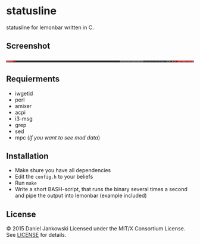# statusline

statusline for lemonbar written in C.


Screenshot
----------

![logo](./screenshot.png)


Requierments
------------

- iwgetid
- perl
- amixer
- acpi
- i3-msg
- grep
- sed
- mpc (_If you want to see mod data_)

Installation
------------

- Make shure you have all dependencies
- Edit the `config.h` to your beliefs
- Run `make`
- Write a short BASH-script, that runs the binary several times a second and pipe the output into lemonbar (example included)


License
-------

© 2015 Daniel Jankowski
Licensed under the MIT/X Consortium License.
See [LICENSE](./LICENSE) for details.
